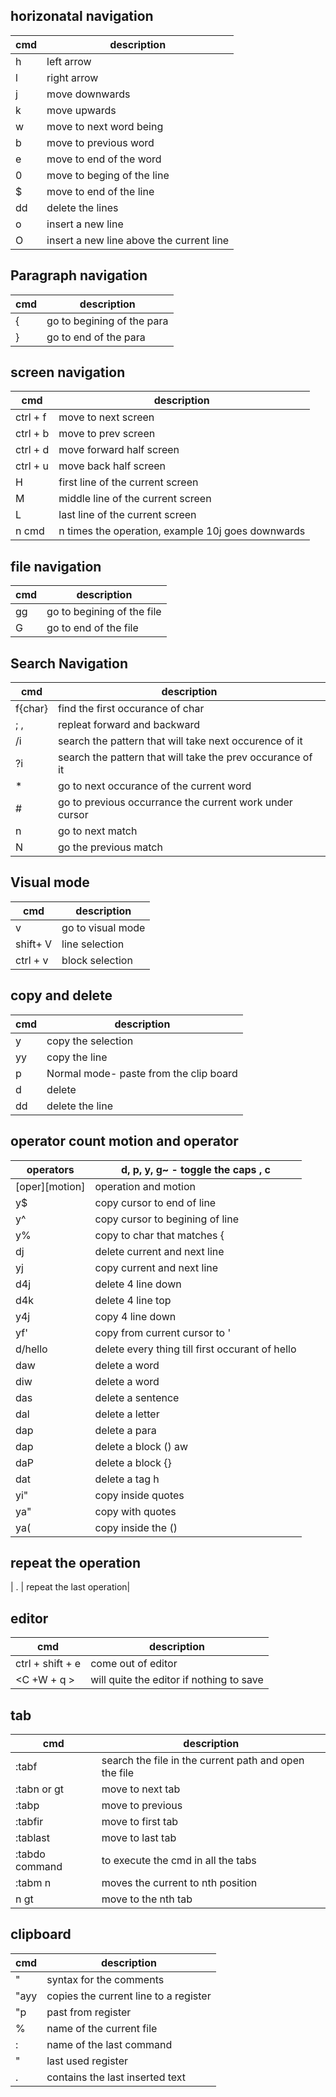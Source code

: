 ## horizonatal navigation
|cmd|description|
|---|---|
|h | left arrow|
|l | right arrow|
|j | move downwards|
|k | move upwards|
|w | move to next word being|
|b | move to previous word |
|e | move to end of the word | 
| 0 | move to beging of the line |
| $ | move to end of the line |
|dd | delete the lines|
| o | insert a new line |
| O | insert a new line above the current line |


## Paragraph navigation
|cmd | description |
|---|---|
| { | go to begining of the para |
| } | go to end of the para |

## screen navigation
|cmd | description |
|--- | --- |
|ctrl + f | move to next screen |
|ctrl + b | move to prev screen |
|ctrl + d | move forward half screen |
|ctrl + u | move back half screen |
|H | first line of the current screen |
|M | middle line of the current screen |
|L | last line of the current screen |
| n cmd | n times the operation, example 10j goes downwards|

## file navigation
|cmd | description |
|--- | --- |
|gg | go to begining of the file |
|G  | go to end of the file |

## Search Navigation
|cmd | description |
|---|---|
| f{char} | find the first occurance of char|
| ; , | repleat forward and backward |
|/i | search the pattern that will take next occurence of it |
| ?i | search the pattern that will take the prev occurance of it |
| * | go to next occurance of the current word |
| # | go to previous occurrance the current work under cursor |
| n | go to next match |
| N | go the previous match |



## Visual mode 
|cmd | description |
|---|---|
| v | go to visual mode  |
| shift+ V | line selection |
| ctrl + v | block selection |

## copy and delete

|cmd | description |
|---|---|
| y | copy the selection  |
| yy | copy the line  |
| p | Normal mode- paste from the clip board  |
| d | delete |
| dd | delete the line |

## operator count motion and operator 
| operators | d, p, y, g~ - toggle the caps , c  |
|---|---|
| [oper][motion] | operation and motion|
|  y$| copy cursor to end of line |
| y^ | copy cursor to begining of line |
| y% | copy to char that matches { |
| dj | delete current and next line |
| yj | copy current and next line |
| d4j | delete 4 line down |
| d4k | delete 4 line top |
| y4j | copy 4 line down |
| yf' | copy from current cursor to ' |
| d/hello | delete every thing till first occurant of hello |
| daw | delete a word |
| diw | delete a word |
| das | delete a sentence |
| dal | delete a letter |
| dap | delete a para |
| dap | delete a block () aw
| daP | delete a block {} |
| dat | delete a tag h|
| yi" | copy inside quotes |
| ya" | copy with quotes |
| ya( | copy inside the () | 

## repeat the operation
| . | repeat the last operation|

## editor
| cmd | description |
|--- | ---|
| ctrl + shift + e | come out of editor |
| <C +W + q > | will quite the editor if nothing to save |


## tab
| cmd | description |
|--- | ---|
| :tabf | search the file in the current path and open the file |
| :tabn or gt | move to next tab |
| :tabp | move to previous |
| :tabfir | move to first tab|
| :tablast | move to last tab |
| :tabdo command | to execute the cmd in all the tabs |
| :tabm n | moves the current to  nth position |
| n gt | move to the nth tab |


## clipboard
| cmd | description |
|--- | ---|
| "<register name><command> |  syntax for the comments|
| "ayy | copies the current line to a register |
| "<register name>p | past from register |
| % | name of the current file |
| : | name of the last command |
| " | last used register |
| . | contains the last inserted text | 